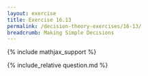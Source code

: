 ```yaml
---
layout: exercise
title: Exercise 16.13
permalink: /decision-theory-exercises/16-13/
breadcrumb: Making Simple Decisions
---
```


{% include mathjax_support %}

<div><i class="arrow-up" data-chapter="decision-theory-exercises" data-exercise="ex_13" data-rating="0"></i></div>
{% include_relative question.md %}
